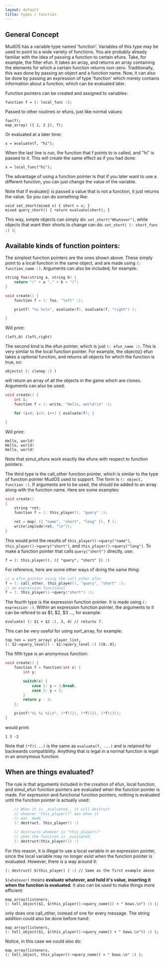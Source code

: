 ```yaml
---
layout: default
title: types / function
---
```


## General Concept

MudOS has a variable type named 'function'. Variables of this type may
be used to point to a wide variety of functions. You are probably already
familiar with the idea of passing a function to certain efuns. Take, for
example, the filter efun. It takes an array, and returns an array containing
the elements for which a certain function returns non-zero. Traditionally,
this was done by passing an object and a function name. Now, it can also
be done by passing an expression of type 'function' which merely contains
information about a function, which can be evaluated later.

Function pointers can be created and assigned to variables:

    function f = (: local_func :);

Passed to other routines or efuns, just like normal values:

    foo(f);
    map_array( ({ 1, 2 }), f);

Or evaluated at a later time:

    x = evaluate(f, "hi");

When the last line is run, the function that f points to is called, and "hi"
is passed to it. This will create the same effect as if you had done:

    x = local_func("hi");

The advantage of using a function pointer is that if you later want to
use a different function, you can just change the value of the variable.

Note that if evaluate() is passed a value that is not a function, it just
returns the value. So you can do something like:

    void set_short(mixed x) { short = x; }
    mixed query_short() { return evaluate(short); }

This way, simple objects can simply do: `set_short("Whatever")`, while objects
that want their shorts to change can do: `set_short( (: short_func :) )`;

## Available kinds of function pointers:

The simplest function pointers are the ones shown above. These simply
point to a local function in the same object, and are made using
`(: function_name :)`. Arguments can also be included; for example:

```c
string foo(string a, string b) {
    return "(" + a "," + b + ")";
}

void create() {
    function f = (: foo, "left" :);

    printf( "%s %s\n", evaluate(f), evaluate(f, "right") );

}
```
Will print:

    (left,0) (left,right)

The second kind is the efun pointer, which is just `(: efun_name :)`. This
is very similar to the local function pointer. For example, the objects()
efun takes a optional function, and returns all objects for which the
function is true, so:

    objects( (: clonep :) )

will return an array of all the objects in the game which are clones.
Arguments can also be used:

```c
void create() {
    int i;
    function f = (: write, "Hello, world!\n" :);

    for (i=0; i<3; i++) { evaluate(f); }

}
```

Will print:

    Hello, world!
    Hello, world!
    Hello, world!

Note that simul_efuns work exactly like efuns with respect to function
pointers.

The third type is the call_other function pointer, which is similar to the
type of function pointer MudOS used to support. The form is
`(: object, function :)`. If arguments are to be used, the should be added
to an array along with the function name. Here are some examples:

```c
void create()
{
    string *ret;
    function f = (: this_player(), "query" :);

    ret = map( ({ "name", "short", "long" }), f );
    write(implode(ret, "\n"));
}
```

This would print the results of `this_player()->query("name")`,
`this_player()->query("short")`, and `this_player()->query("long")`.
To make a function pointer that calls `query("short")` directly, use:

    f = (: this_player(), ({ "query", "short" }) :)

For reference, here are some other ways of doing the same thing:

```c
// a efun pointer using the call_other efun
f = (: call_other, this_player(), "query", "short" :);
// an expression functional
f = (: this_player()->query("short") :);
```

The fourth type is the expression function pointer. It is made using
`(: expression :)`. Within an expression function pointer, the arguments
to it can be refered to as $1, $2, \$3 ..., for example:

    evaluate( (: $1 + $2 :), 3, 4) // returns 7.

This can be very useful for using sort_array, for example:

    top_ten = sort_array( player_list,
    (: $2->query_level() - $1->query_level :) )[0..9];

The fifth type is an anonymous function:

```c
void create() {
    function f = function(int x) {
        int y;

        switch(x) {
            case 1: y = 3;break;
            case 2: y = 5;
        }
        return y - 2;
    };

    printf("%i %i %i\n", (*f)(1), (*f)(2), (*f)(3));
}
```

would print:

    1 3 -2

Note that `(*f)(...)` is the same as `evaluate(f, ...)` and is retained for
backwards compatibility. Anything that is legal in a normal function is
legal in an anonymous function.

## When are things evaluated?

The rule is that arguments included in the creation of efun, local function,
and simul_efun function pointers are evaluated when the function pointer is
made. For expression and functional function pointers, nothing is evaluated
until the function pointer is actually used:

```c
    // When it is _evaluated_, it will destruct
    // whoever "this_player()" was when it
    // was _made_
    (: destruct, this_player() :)

    // destructs whoever is "this_player()"
    // when the function is _evaluated_
    (: destruct(this_player()) :)
```

For this reason, it is illegal to use a local variable in an expression
pointer, since the local variable may no longer exist when the function
pointer is evaluated. However, there is a way around it:

    (: destruct( $(this_player) ) :) // Same as the first example above

`$(whatever)` means **evaluate whatever, and hold it's value, inserting it
when the function is evaluated**. It also can be used to make things more
efficient:

    map_array(listeners,
    (: tell_object($1, $(this_player()->query_name()) + " bows.\n") :) );

only does one call_other, instead of one for every message. The string
addition could also be done before hand:

    map_array(listeners,
    (: tell_object($1, $(this_player()->query_name() + " bows.\n")) :) );

Notice, in this case we could also do:

    map_array(listeners,
    (: tell_object, this_player()->query_name() + " bows.\n" :) );
